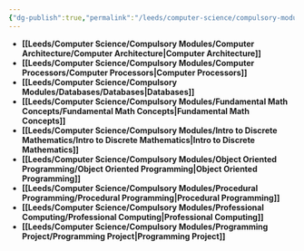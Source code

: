 ```yaml
---
{"dg-publish":true,"permalink":"/leeds/computer-science/compulsory-modules/compulsory-modules/","tags":["Signpost"]}
---
```



- **[[Leeds/Computer Science/Compulsory Modules/Computer Architecture/Computer Architecture\|Computer Architecture]]**
- **[[Leeds/Computer Science/Compulsory Modules/Computer Processors/Computer Processors\|Computer Processors]]**
- **[[Leeds/Computer Science/Compulsory Modules/Databases/Databases\|Databases]]**
- **[[Leeds/Computer Science/Compulsory Modules/Fundamental Math Concepts/Fundamental Math Concepts\|Fundamental Math Concepts]]**
- **[[Leeds/Computer Science/Compulsory Modules/Intro to Discrete Mathematics/Intro to Discrete Mathematics\|Intro to Discrete Mathematics]]**
- **[[Leeds/Computer Science/Compulsory Modules/Object Oriented Programming/Object Oriented Programming\|Object Oriented Programming]]**
- **[[Leeds/Computer Science/Compulsory Modules/Procedural Programming/Procedural Programming\|Procedural Programming]]**
- **[[Leeds/Computer Science/Compulsory Modules/Professional Computing/Professional Computing\|Professional Computing]]**
- **[[Leeds/Computer Science/Compulsory Modules/Programming Project/Programming Project\|Programming Project]]**


